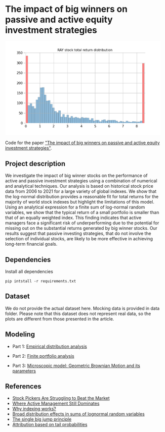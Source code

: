 # The impact of big winners on passive and active equity investment strategies

![histogram](./suppmat/histogram_RAY_16years.png)

Code for the paper ["The impact of big winners on passive and active equity investment strategies"](https://arxiv.org/abs/2210.09302).

## Project description

We investigate the impact of big winner stocks on the performance of active and passive investment strategies using a combination of numerical and analytical techniques. Our analysis is based on historical stock price data from 2006 to 2021 for a large variety of global indexes. We show that the log-normal distribution provides a reasonable fit for total returns for the majority of world stock indexes but highlight the limitations of this model. Using an analytical expression for a finite sum of log-normal random variables, we show that the typical return of a small portfolio is smaller than that of an equally weighted index. This finding indicates that active managers face a significant risk of underperforming due to the potential for missing out on the substantial returns generated by big winner stocks. Our results suggest that passive investing strategies, that do not involve the selection of individual stocks, are likely to be more effective in achieving long-term financial goals.

## Dependencies

Install all dependencies
```
pip intstall -r requirements.txt
```

## Dataset

We do not provide the actual dataset here. Mocking data is provided in data folder. Please note that this dataset does not represent real data, so the plots are different from those presented in the article.

## Modeling

- Part 1: [Empirical distribution analysis](https://github.com/maxmarkov/passive-investing/blob/master/modeling.ipynb)

- Part 2: [Finite portfolio analysis](https://github.com/maxmarkov/passive-investing/blob/master/finite_sample_ratio.ipynb)

- Part 3: [Microscopic model: Geometric Brownian Motion and its parameters](https://github.com/maxmarkov/passive-investing/blob/master/gbm_parameters.ipynb)

## References

- [Stock Pickers Are Struggling to Beat the Market](https://www.wsj.com/articles/stock-pickers-are-struggling-to-beat-the-market-11640692983)
- [Where Active Management Still Dominates ](https://www.wsj.com/amp/articles/where-active-management-still-dominates-11551669060)
- [Why indexing works?](https://arxiv.org/abs/1510.03550)
- [Broad distribution effects in sums of lognormal random variables](https://www.researchgate.net/publication/2168231_Broad_distribution_effects_in_sums_of_lognormal_random_variables)
- [The single big jump principle](https://www.johndcook.com/blog/2011/08/09/single-big-jump-principle/)
- [Attribution based on tail probabilities](https://www.johndcook.com/blog/2018/07/17/attribution/)